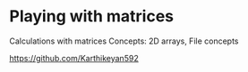 # Playing with matrices
Calculations with matrices
Concepts: 2D arrays, File concepts


https://github.com/Karthikeyan592
